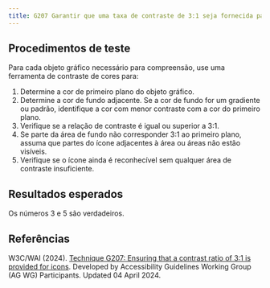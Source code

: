 ```yaml
---
title: G207 Garantir que uma taxa de contraste de 3:1 seja fornecida para ícones
---
```


## Procedimentos de teste

Para cada objeto gráfico necessário para compreensão, use uma ferramenta de contraste de cores para:

1. Determine a cor de primeiro plano do objeto gráfico.
2. Determine a cor de fundo adjacente. Se a cor de fundo for um gradiente ou padrão, identifique a cor com menor contraste com a cor do primeiro plano.
3. Verifique se a relação de contraste é igual ou superior a 3:1.
4. Se parte da área de fundo não corresponder 3:1 ao primeiro plano, assuma que partes do ícone adjacentes à área ou áreas não estão visíveis.
5. Verifique se o ícone ainda é reconhecível sem qualquer área de contraste insuficiente.

## Resultados esperados
Os números 3 e 5 são verdadeiros.

## Referências

W3C/WAI (2024). [Technique G207: Ensuring that a contrast ratio of 3:1 is provided for icons](https://www.w3.org/WAI/WCAG21/Techniques/general/G207). Developed by Accessibility Guidelines Working Group (AG WG) Participants. Updated 04 April 2024.